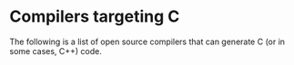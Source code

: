# Compilers targeting C

The following is a list of open source compilers that can generate C (or in some cases, C++) code.
